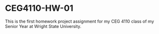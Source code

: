 # CEG4110-HW-01
This is the first homework project assignment for my CEG 4110 class of my Senior Year at Wright State University.
